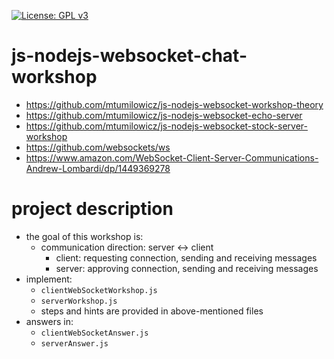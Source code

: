 [![License: GPL v3](https://img.shields.io/badge/License-GPLv3-blue.svg)](https://www.gnu.org/licenses/gpl-3.0)
# js-nodejs-websocket-chat-workshop

* https://github.com/mtumilowicz/js-nodejs-websocket-workshop-theory
* https://github.com/mtumilowicz/js-nodejs-websocket-echo-server
* https://github.com/mtumilowicz/js-nodejs-websocket-stock-server-workshop
* https://github.com/websockets/ws
* https://www.amazon.com/WebSocket-Client-Server-Communications-Andrew-Lombardi/dp/1449369278

# project description
* the goal of this workshop is:
    * communication direction: server <-> client
        * client: requesting connection, sending and receiving messages
        * server: approving connection, sending and receiving messages
* implement:
    * `clientWebSocketWorkshop.js`
    * `serverWorkshop.js`
    * steps and hints are provided in above-mentioned files
* answers in:
    * `clientWebSocketAnswer.js`
    * `serverAnswer.js`
